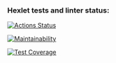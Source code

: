 ### Hexlet tests and linter status:
[![Actions Status](https://github.com/ReginaGiniyatova/frontend-project-46/actions/workflows/hexlet-check.yml/badge.svg)](https://github.com/ReginaGiniyatova/frontend-project-46/actions)

[![Maintainability](https://api.codeclimate.com/v1/badges/910f002e01ae6684c0cb/maintainability)](https://codeclimate.com/github/ReginaGiniyatova/frontend-project-46/maintainability)

[![Test Coverage](https://api.codeclimate.com/v1/badges/910f002e01ae6684c0cb/test_coverage)](https://codeclimate.com/github/ReginaGiniyatova/frontend-project-46/test_coverage)
